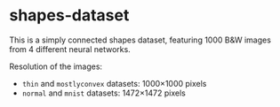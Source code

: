 # shapes-dataset

This is a simply connected shapes dataset, featuring 1000 B&W images from 4
different neural networks.

Resolution of the images:

* `thin` and `mostlyconvex` datasets: 1000×1000 pixels
* `normal` and `mnist` datasets: 1472×1472 pixels
